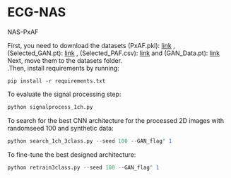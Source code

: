 # ECG-NAS
NAS-PxAF


First, you need to download the datasets (PxAF.pkl): [link](https://drive.google.com/file/d/1G5uFIGllmJIk05G1Acp2IItjK159XQhC/view?usp=sharing) , (Selected_GAN.pt): [link](https://drive.google.com/file/d/1j1wuQjeUR02wKyAllhOwo_dE0MjF0Oop/view?usp=sharing) , (Selected_PAF.csv): [link](https://drive.google.com/file/d/1vAn5PieATTsYW7TCHYrU38zWtpIPc8R9/view?usp=sharing) and (GAN_Data.pt): [link](https://drive.google.com/file/d/1-Tz5bikmHLaK8ds2r8D1Uzlw89XMD-pW/view?usp=sharing)
Next, move them to the datasets folder.<br /> .Then, install requirements by running: <br />
```pyhton
pip install -r requirements.txt
```
To evaluate the signal processing step:<br />

```python
python signalprocess_1ch.py
```
To search for the best CNN architecture for the processed 2D images with randomseed 100 and synthetic data:<br />
```python
python search_1ch_3class.py --seed 100 --GAN_flag" 1
```
To fine-tune the best designed architecture:<br />
```python
python retrain3class.py --seed 100 --GAN_flag" 1
```
